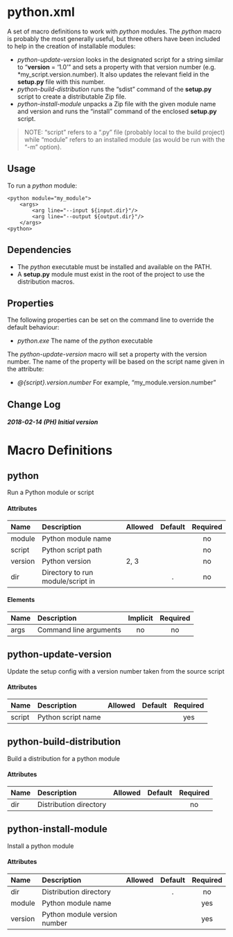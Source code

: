 # python.xml

A set of macro definitions to work with *python* modules. The *python*
macro is probably the most generally useful, but three others have been
included to help in the creation of installable modules:

  - *python-update-version* looks in the designated script for a string
    similar to “**version** = ‘1.0’” and sets a property with that
    version number (e.g. \*my\_script.version.number). It also updates
    the relevant field in the **setup.py** file with this number.
  - *python-build-distribution* runs the “sdist” command of the
    **setup.py** script to create a distributable Zip file.
  - *python-install-module* unpacks a Zip file with the given module
    name and version and runs the “install” command of the enclosed
    **setup.py** script.

> NOTE: “script” refers to a “.py” file (probably local to the build
> project) while “module” refers to an installed module (as would be run
> with the “-m” option).

## Usage

To run a *python* module:

    <python module="my_module">
        <args>
            <arg line="--input ${input.dir}"/>
            <arg line="--output ${output.dir}"/>
        </args>
    <python>

## Dependencies

  - The *python* executable must be installed and available on the PATH.
  - A **setup.py** module must exist in the root of the project to use
    the distribution macros.

## Properties

The following properties can be set on the command line to override the
default behaviour:

  - *python.exe* The name of the *python* executable

The *python-update-version* macro will set a property with the version
number. The name of the property will be based on the script name given
in the attribute:

  - *@{script}.version.number* For example, “my\_module.version.number”

## Change Log

##### 2018-02-14 (PH) Initial version

# Macro Definitions

## python

Run a Python module or
script

#### Attributes

| Name    | Description                       | Allowed | Default | Required |
| :------ | :-------------------------------- | :------ | :-----: | :------: |
| module  | Python module name                |         |         |    no    |
| script  | Python script path                |         |         |    no    |
| version | Python version                    | 2, 3    |         |    no    |
| dir     | Directory to run module/script in |         |    .    |    no    |

#### Elements

| Name | Description            | Implicit | Required |
| :--- | :--------------------- | :------: | :------: |
| args | Command line arguments |    no    |    no    |

## python-update-version

Update the setup config with a version number taken from the source
script

#### Attributes

| Name   | Description        | Allowed | Default | Required |
| :----- | :----------------- | :------ | :-----: | :------: |
| script | Python script name |         |         |   yes    |

## python-build-distribution

Build a distribution for a python module

#### Attributes

| Name | Description            | Allowed | Default | Required |
| :--- | :--------------------- | :------ | :-----: | :------: |
| dir  | Distribution directory |         |         |    no    |

## python-install-module

Install a python
module

#### Attributes

| Name    | Description                  | Allowed | Default | Required |
| :------ | :--------------------------- | :------ | :-----: | :------: |
| dir     | Distribution directory       |         |    .    |    no    |
| module  | Python module name           |         |         |   yes    |
| version | Python module version number |         |         |   yes    |
